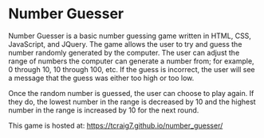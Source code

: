 # Number Guesser
Number Guesser is a basic number guessing game written in HTML, CSS, JavaScript, and JQuery. The game allows the user to try and guess the number randomly generated by the computer. The user can adjust the range of numbers the computer can generate a number from; for example, 0 through 10, 10 through 100, etc. If the guess is incorrect, the user will see a message that the guess was either too high or too low.

Once the random number is guessed, the user can choose to play again. If they do, the lowest number in the range is decreased by 10 and the highest number in the range is increased by 10 for the next round.

This game is hosted at: https://tcraig7.github.io/number_guesser/
